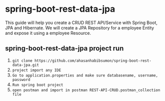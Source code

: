 # spring-boot-rest-data-jpa
This guide will help you create a CRUD REST API/Service with Spring Boot, JPA and Hibernate. We will create a JPA Repository for a employee Entity and expose it using a employee Resource.


##  spring-boot-rest-data-jpa project run
1. `git clone https://github.com/ahasanhabibsumon/spring-boot-rest-data-jpa.git`
2. `project import any IDE`
3. `Go to application.properties and make sure databasename, username, password`
4. `Run spring boot project`
5. `open postman and import in postman REST-API-CRUD.postman_collection file `
